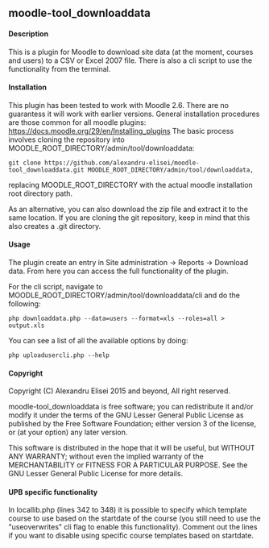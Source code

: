 ## moodle-tool_downloaddata

#### Description
This is a plugin for Moodle to download site data (at the moment, courses and users) to a CSV or Excel 2007 file. There is also a cli script to use the functionality from the terminal.

#### Installation
This plugin has been tested to work with Moodle 2.6. There are no guarantess it will work with earlier versions.
General installation procedures are those common for all moodle plugins: https://docs.moodle.org/29/en/Installing_plugins
The basic process involves cloning the repository into MOODLE_ROOT_DIRECTORY/admin/tool/downloaddata:

    git clone https://github.com/alexandru-elisei/moodle-tool_downloaddata.git MOODLE_ROOT_DIRECTORY/admin/tool/downloaddata,

replacing MOODLE_ROOT_DIRECTORY with the actual moodle installation root directory path.

As an alternative, you can also download the zip file and extract it to the same location. If you are cloning the git repository, keep in mind that this also creates a .git directory.

#### Usage
The plugin create an entry in Site administration -> Reports -> Download data. From here you can access the full functionality of the plugin.

For the cli script, navigate to MOODLE_ROOT_DIRECTORY/admin/tool/downloaddata/cli and do the following:

    php downloaddata.php --data=users --format=xls --roles=all > output.xls

You can see a list of all the available options by doing:

    php uploadusercli.php --help

#### Copyright
Copyright (C) Alexandru Elisei 2015 and beyond, All right reserved.

moodle-tool_downloaddata is free software; you can redistribute it and/or modify it under the terms of the GNU Lesser General Public License as published by the Free Software Foundation; either version 3 of the license, or (at your option) any later version.

This software is distributed in the hope that it will be useful, but WITHOUT ANY WARRANTY; without even the implied warranty of the MERCHANTABILITY or FITNESS FOR A PARTICULAR PURPOSE. See the GNU Lesser General Public License for more details.

#### UPB specific functionality
In locallib.php (lines 342 to 348) it is possible to specify which template course to use based on the startdate of the course (you still need to use the "useoverwrites" cli flag to enable this functionality). Comment out the lines if you want to disable using specific course templates based on startdate.
